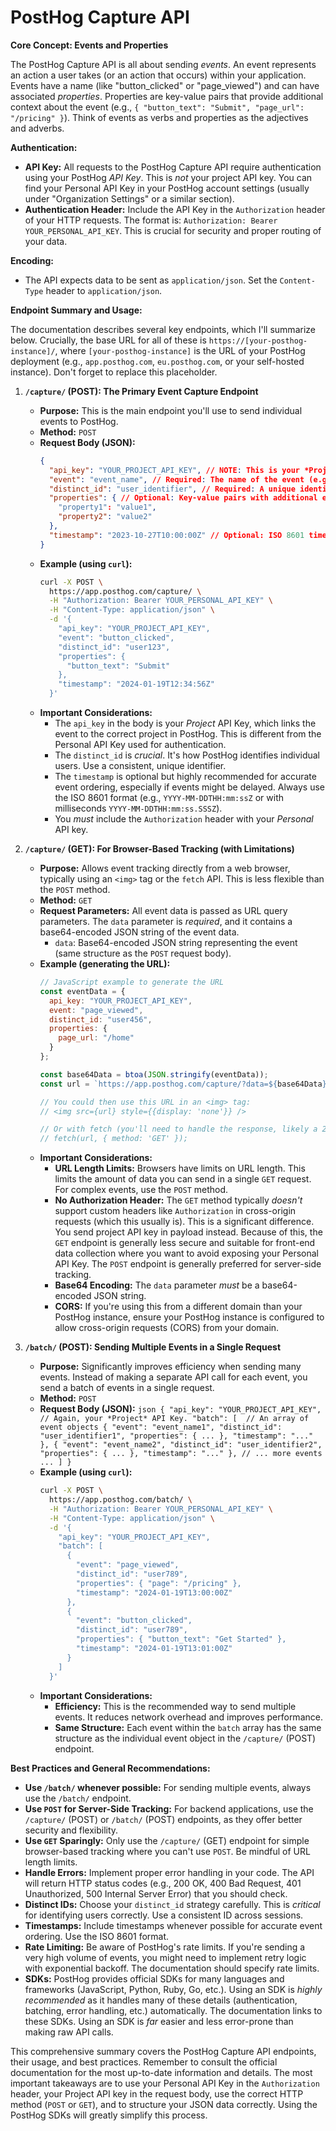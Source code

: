 # PostHog Capture API

**Core Concept: Events and Properties**

The PostHog Capture API is all about sending *events*. An event represents an action a user takes (or an action that occurs) within your application.  Events have a name (like "button_clicked" or "page_viewed") and can have associated *properties*. Properties are key-value pairs that provide additional context about the event (e.g.,  `{ "button_text": "Submit", "page_url": "/pricing" }`).  Think of events as verbs and properties as the adjectives and adverbs.

**Authentication:**

*   **API Key:** All requests to the PostHog Capture API require authentication using your PostHog *API Key*.  This is *not* your project API key. You can find your Personal API Key in your PostHog account settings (usually under "Organization Settings" or a similar section).
*   **Authentication Header:** Include the API Key in the `Authorization` header of your HTTP requests.  The format is:  `Authorization: Bearer YOUR_PERSONAL_API_KEY`. This is crucial for security and proper routing of your data.

**Encoding:**

*   The API expects data to be sent as `application/json`. Set the `Content-Type` header to `application/json`.

**Endpoint Summary and Usage:**

The documentation describes several key endpoints, which I'll summarize below. Crucially, the base URL for all of these is `https://[your-posthog-instance]/`, where `[your-posthog-instance]` is the URL of your PostHog deployment (e.g., `app.posthog.com`, `eu.posthog.com`, or your self-hosted instance).  Don't forget to replace this placeholder.

1.  **`/capture/` (POST): The Primary Event Capture Endpoint**

    *   **Purpose:** This is the main endpoint you'll use to send individual events to PostHog.
    *   **Method:** `POST`
    *   **Request Body (JSON):**
        ```json
        {
          "api_key": "YOUR_PROJECT_API_KEY", // NOTE: This is your *Project* API Key, *not* your Personal API Key!
          "event": "event_name", // Required: The name of the event (e.g., "button_clicked")
          "distinct_id": "user_identifier", // Required: A unique identifier for the user (e.g., user ID, anonymous ID)
          "properties": { // Optional: Key-value pairs with additional event data
            "property1": "value1",
            "property2": "value2"
          },
          "timestamp": "2023-10-27T10:00:00Z" // Optional: ISO 8601 timestamp.  If omitted, PostHog uses the server's receive time.
        }
        ```
    *   **Example (using `curl`):**
        ```bash
        curl -X POST \
          https://app.posthog.com/capture/ \
          -H "Authorization: Bearer YOUR_PERSONAL_API_KEY" \
          -H "Content-Type: application/json" \
          -d '{
            "api_key": "YOUR_PROJECT_API_KEY",
            "event": "button_clicked",
            "distinct_id": "user123",
            "properties": {
              "button_text": "Submit"
            },
            "timestamp": "2024-01-19T12:34:56Z"
          }'
        ```
    * **Important Considerations:**
        *   The `api_key` in the body is your *Project* API Key, which links the event to the correct project in PostHog. This is different from the Personal API Key used for authentication.
        *   The `distinct_id` is *crucial*. It's how PostHog identifies individual users. Use a consistent, unique identifier.
        *   The `timestamp` is optional but highly recommended for accurate event ordering, especially if events might be delayed.  Always use the ISO 8601 format (e.g., `YYYY-MM-DDTHH:mm:ssZ` or with milliseconds `YYYY-MM-DDTHH:mm:ss.SSSZ`).
        *   You *must* include the `Authorization` header with your *Personal* API key.

2.  **`/capture/` (GET):  For Browser-Based Tracking (with Limitations)**

    *   **Purpose:** Allows event tracking directly from a web browser, typically using an `<img>` tag or the `fetch` API.  This is less flexible than the `POST` method.
    *   **Method:** `GET`
    *   **Request Parameters:** All event data is passed as URL query parameters. The `data` parameter is *required*, and it contains a base64-encoded JSON string of the event data.
        *   `data`: Base64-encoded JSON string representing the event (same structure as the `POST` request body).
    *   **Example (generating the URL):**
        ```javascript
        // JavaScript example to generate the URL
        const eventData = {
          api_key: "YOUR_PROJECT_API_KEY",
          event: "page_viewed",
          distinct_id: "user456",
          properties: {
            page_url: "/home"
          }
        };

        const base64Data = btoa(JSON.stringify(eventData));
        const url = `https://app.posthog.com/capture/?data=${base64Data}`;

        // You could then use this URL in an <img> tag:
        // <img src={url} style={{display: 'none'}} />

        // Or with fetch (you'll need to handle the response, likely a 200 OK):
        // fetch(url, { method: 'GET' });
        ```
    *   **Important Considerations:**
        *   **URL Length Limits:**  Browsers have limits on URL length.  This limits the amount of data you can send in a single `GET` request.  For complex events, use the `POST` method.
        *   **No Authorization Header:** The `GET` method typically *doesn't* support custom headers like `Authorization` in cross-origin requests (which this usually is). This is a significant difference. You send project API key in payload instead. Because of this, the `GET` endpoint is generally less secure and suitable for front-end data collection where you want to avoid exposing your Personal API Key.  The `POST` endpoint is generally preferred for server-side tracking.
        *   **Base64 Encoding:**  The `data` parameter *must* be a base64-encoded JSON string.
        *   **CORS:** If you're using this from a different domain than your PostHog instance, ensure your PostHog instance is configured to allow cross-origin requests (CORS) from your domain.

3. **`/batch/` (POST): Sending Multiple Events in a Single Request**

    *   **Purpose:** Significantly improves efficiency when sending many events.  Instead of making a separate API call for each event, you send a batch of events in a single request.
    *   **Method:** `POST`
    *   **Request Body (JSON):**
       ```json
       {
         "api_key": "YOUR_PROJECT_API_KEY",  // Again, your *Project* API Key.
         "batch": [  // An array of event objects
           {
             "event": "event_name1",
             "distinct_id": "user_identifier1",
             "properties": { ... },
             "timestamp": "..."
           },
           {
             "event": "event_name2",
             "distinct_id": "user_identifier2",
             "properties": { ... },
             "timestamp": "..."
           },
           // ... more events ...
         ]
       }
       ```
    *   **Example (using `curl`):**
        ```bash
        curl -X POST \
          https://app.posthog.com/batch/ \
          -H "Authorization: Bearer YOUR_PERSONAL_API_KEY" \
          -H "Content-Type: application/json" \
          -d '{
            "api_key": "YOUR_PROJECT_API_KEY",
            "batch": [
              {
                "event": "page_viewed",
                "distinct_id": "user789",
                "properties": { "page": "/pricing" },
                "timestamp": "2024-01-19T13:00:00Z"
              },
              {
                "event": "button_clicked",
                "distinct_id": "user789",
                "properties": { "button_text": "Get Started" },
                "timestamp": "2024-01-19T13:01:00Z"
              }
            ]
          }'
        ```
    * **Important Considerations:**
        *   **Efficiency:** This is the recommended way to send multiple events. It reduces network overhead and improves performance.
        *   **Same Structure:** Each event within the `batch` array has the same structure as the individual event object in the `/capture/` (POST) endpoint.

**Best Practices and General Recommendations:**

*   **Use `/batch/` whenever possible:**  For sending multiple events, always use the `/batch/` endpoint.
*   **Use `POST` for Server-Side Tracking:**  For backend applications, use the `/capture/` (POST) or `/batch/` (POST) endpoints, as they offer better security and flexibility.
*   **Use `GET` Sparingly:**  Only use the `/capture/` (GET) endpoint for simple browser-based tracking where you can't use `POST`. Be mindful of URL length limits.
*   **Handle Errors:**  Implement proper error handling in your code.  The API will return HTTP status codes (e.g., 200 OK, 400 Bad Request, 401 Unauthorized, 500 Internal Server Error) that you should check.
*   **Distinct IDs:**  Choose your `distinct_id` strategy carefully.  This is *critical* for identifying users correctly.  Use a consistent ID across sessions.
*   **Timestamps:**  Include timestamps whenever possible for accurate event ordering.  Use the ISO 8601 format.
*   **Rate Limiting:**  Be aware of PostHog's rate limits.  If you're sending a very high volume of events, you might need to implement retry logic with exponential backoff. The documentation should specify rate limits.
*   **SDKs:** PostHog provides official SDKs for many languages and frameworks (JavaScript, Python, Ruby, Go, etc.).  Using an SDK is *highly recommended* as it handles many of these details (authentication, batching, error handling, etc.) automatically.  The documentation links to these SDKs.  Using an SDK is *far* easier and less error-prone than making raw API calls.

This comprehensive summary covers the PostHog Capture API endpoints, their usage, and best practices. Remember to consult the official documentation for the most up-to-date information and details. The most important takeaways are to use your Personal API Key in the `Authorization` header, your Project API key in the request body, use the correct HTTP method (`POST` or `GET`), and to structure your JSON data correctly. Using the PostHog SDKs will greatly simplify this process.
